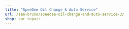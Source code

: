 ```yaml
---
title: "SpeeDee Oil Change & Auto Service"
url: /san-bruno/speedee-oil-change-and-auto-service-3/
shop: car repair
---
```

